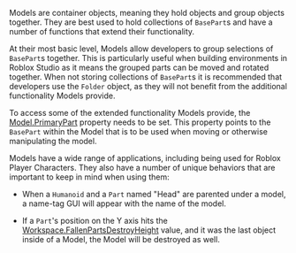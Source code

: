 Models are container objects, meaning they hold objects and group objects together. They are best used to hold collections of `BasePart`s and have a number of functions that extend their functionality.

At their most basic level, Models allow developers to group selections of `BasePart`s together. This is particularly useful when building environments in Roblox Studio as it means the grouped parts can be moved and rotated together. When not storing collections of `BasePart`s it is recommended that developers use the `Folder` object, as they will not benefit from the additional functionality Models provide.

To access some of the extended functionality Models provide, the [Model.PrimaryPart](https://developer.roblox.com/api-reference/property/Model/PrimaryPart) property needs to be set. This property points to the `BasePart` within the Model that is to be used when moving or otherwise manipulating the model.

Models have a wide range of applications, including being used for Roblox Player Characters. They also have a number of unique behaviors that are important to keep in mind when using them:

* When a `Humanoid` and a `Part` named "Head" are parented under a model, a name-tag GUI will appear with the name of the model.

* If a `Part`'s position on the Y axis hits the [Workspace.FallenPartsDestroyHeight](https://developer.roblox.com/api-reference/property/Workspace/FallenPartsDestroyHeight) value, and it was the last object inside of a Model, the Model will be destroyed as well.